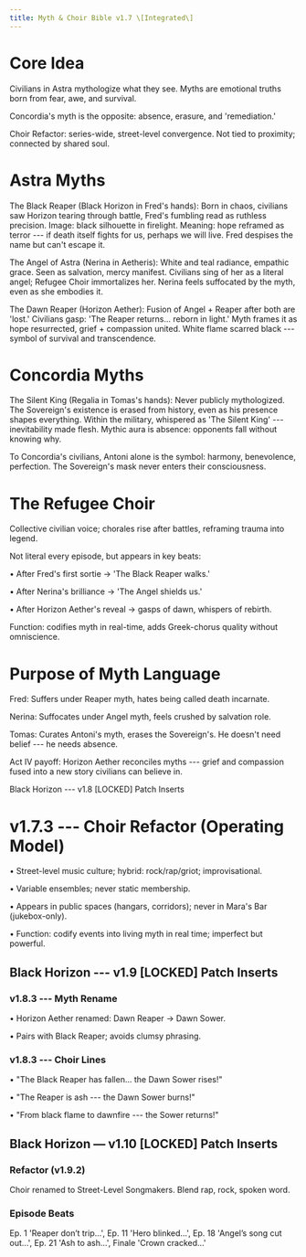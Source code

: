 ```yaml
---
title: Myth & Choir Bible v1.7 \[Integrated\]
---
```


# Core Idea

Civilians in Astra mythologize what they see. Myths are emotional truths
born from fear, awe, and survival.

Concordia's myth is the opposite: absence, erasure, and \'remediation.\'

Choir Refactor: series-wide, street-level convergence. Not tied to
proximity; connected by shared soul.

# Astra Myths

The Black Reaper (Black Horizon in Fred's hands): Born in chaos,
civilians saw Horizon tearing through battle, Fred's fumbling read as
ruthless precision. Image: black silhouette in firelight. Meaning: hope
reframed as terror --- if death itself fights for us, perhaps we will
live. Fred despises the name but can't escape it.

The Angel of Astra (Nerina in Aetheris): White and teal radiance,
empathic grace. Seen as salvation, mercy manifest. Civilians sing of her
as a literal angel; Refugee Choir immortalizes her. Nerina feels
suffocated by the myth, even as she embodies it.

The Dawn Reaper (Horizon Aether): Fusion of Angel + Reaper after both
are \'lost.\' Civilians gasp: \'The Reaper returns... reborn in light.\'
Myth frames it as hope resurrected, grief + compassion united. White
flame scarred black --- symbol of survival and transcendence.

# Concordia Myths

The Silent King (Regalia in Tomas's hands): Never publicly mythologized.
The Sovereign's existence is erased from history, even as his presence
shapes everything. Within the military, whispered as \'The Silent King\'
--- inevitability made flesh. Mythic aura is absence: opponents fall
without knowing why.

To Concordia's civilians, Antoni alone is the symbol: harmony,
benevolence, perfection. The Sovereign's mask never enters their
consciousness.

# The Refugee Choir

Collective civilian voice; chorales rise after battles, reframing trauma
into legend.

Not literal every episode, but appears in key beats:

• After Fred's first sortie → \'The Black Reaper walks.\'

• After Nerina's brilliance → \'The Angel shields us.\'

• After Horizon Aether's reveal → gasps of dawn, whispers of rebirth.

Function: codifies myth in real-time, adds Greek-chorus quality without
omniscience.

# Purpose of Myth Language

Fred: Suffers under Reaper myth, hates being called death incarnate.

Nerina: Suffocates under Angel myth, feels crushed by salvation role.

Tomas: Curates Antoni's myth, erases the Sovereign's. He doesn't need
belief --- he needs absence.

Act IV payoff: Horizon Aether reconciles myths --- grief and compassion
fused into a new story civilians can believe in.

Black Horizon --- v1.8 \[LOCKED\] Patch Inserts

# v1.7.3 --- Choir Refactor (Operating Model)

• Street-level music culture; hybrid: rock/rap/griot; improvisational.

• Variable ensembles; never static membership.

• Appears in public spaces (hangars, corridors); never in Mara's Bar
(jukebox-only).

• Function: codify events into living myth in real time; imperfect but
powerful.

## Black Horizon --- v1.9 \[LOCKED\] Patch Inserts

### v1.8.3 --- Myth Rename

• Horizon Aether renamed: Dawn Reaper → Dawn Sower.

• Pairs with Black Reaper; avoids clumsy phrasing.

### v1.8.3 --- Choir Lines

• "The Black Reaper has fallen... the Dawn Sower rises!"

• "The Reaper is ash --- the Dawn Sower burns!"

• "From black flame to dawnfire --- the Sower returns!"


## Black Horizon — v1.10 [LOCKED] Patch Inserts
### Refactor (v1.9.2)
Choir renamed to Street-Level Songmakers. Blend rap, rock, spoken word.

### Episode Beats
Ep. 1 'Reaper don’t trip…', Ep. 11 'Hero blinked…', Ep. 18 'Angel’s song cut out…', Ep. 21 'Ash to ash…', Finale 'Crown cracked…'
